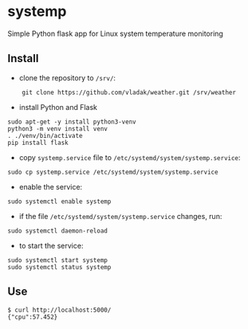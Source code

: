 # systemp
Simple Python flask app for Linux system temperature monitoring

## Install

- clone the repository to `/srv/`:
```
    git clone https://github.com/vladak/weather.git /srv/weather
```
- install Python and Flask
```
sudo apt-get -y install python3-venv
python3 -m venv install venv
. ./venv/bin/activate
pip install flask
```
- copy `systemp.service` file to `/etc/systemd/system/systemp.service`:
```
sudo cp systemp.service /etc/systemd/system/systemp.service
```
- enable the service:
```
sudo systemctl enable systemp
```
- if the file `/etc/systemd/system/systemp.service` changes, run:
```
sudo systemctl daemon-reload
```
- to start the service:
```
sudo systemctl start systemp
sudo systemctl status systemp
```

## Use
```
$ curl http://localhost:5000/
{"cpu":57.452}
```
